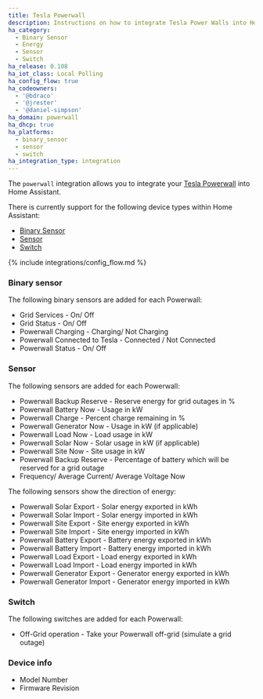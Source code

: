 ```yaml
---
title: Tesla Powerwall
description: Instructions on how to integrate Tesla Power Walls into Home Assistant.
ha_category:
  - Binary Sensor
  - Energy
  - Sensor
  - Switch
ha_release: 0.108
ha_iot_class: Local Polling
ha_config_flow: true
ha_codeowners:
  - '@bdraco'
  - '@jrester'
  - '@daniel-simpson'
ha_domain: powerwall
ha_dhcp: true
ha_platforms:
  - binary_sensor
  - sensor
  - switch
ha_integration_type: integration
---
```


The `powerwall` integration allows you to integrate your [Tesla Powerwall](https://www.tesla.com/powerwall) into Home Assistant.

There is currently support for the following device types within Home Assistant:

- [Binary Sensor](#binary-sensor)
- [Sensor](#sensor)
- [Switch](#switch)

{% include integrations/config_flow.md %}

### Binary sensor

The following binary sensors are added for each Powerwall:

- Grid Services - On/ Off
- Grid Status - On/ Off
- Powerwall Charging - Charging/ Not Charging
- Powerwall Connected to Tesla - Connected / Not Connected
- Powerwall Status - On/ Off

### Sensor

The following sensors are added for each Powerwall:

- Powerwall Backup Reserve - Reserve energy for grid outages in %
- Powerwall Battery Now - Usage in kW
- Powerwall Charge - Percent charge remaining in %
- Powerwall Generator Now - Usage in kW (if applicable)
- Powerwall Load Now - Load usage in kW
- Powerwall Solar Now - Solar usage in kW (if applicable)
- Powerwall Site Now - Site usage in kW
- Powerwall Backup Reserve - Percentage of battery which will be reserved for a grid outage
- Frequency/ Average Current/ Average Voltage Now

The following sensors show the direction of energy:

- Powerwall Solar Export - Solar energy exported in kWh
- Powerwall Solar Import - Solar energy imported in kWh
- Powerwall Site Export - Site energy exported in kWh
- Powerwall Site Import - Site energy imported in kWh
- Powerwall Battery Export - Battery energy exported in kWh
- Powerwall Battery Import - Battery energy imported in kWh
- Powerwall Load Export - Load energy exported in kWh
- Powerwall Load Import - Load energy imported in kWh
- Powerwall Generator Export - Generator energy exported in kWh
- Powerwall Generator Import - Generator energy imported in kWh

### Switch

The following switches are added for each Powerwall:

- Off-Grid operation - Take your Powerwall off-grid (simulate a grid outage)

### Device info

- Model Number
- Firmware Revision
